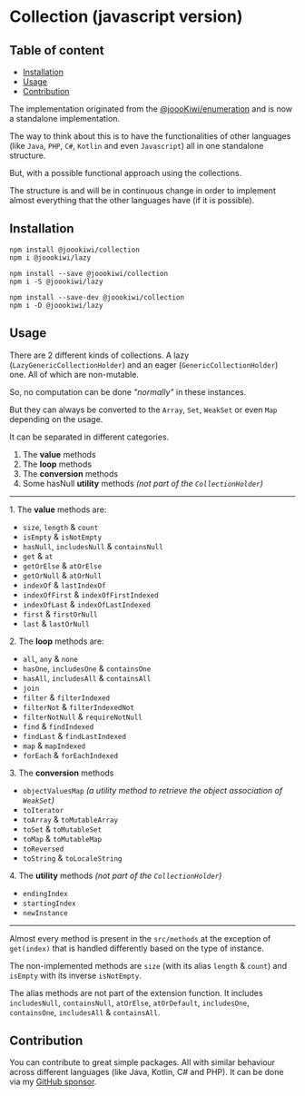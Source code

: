 # Collection (javascript version)

## Table of content
* [Installation](#installation)
* [Usage](#usage)
* [Contribution](#contribution)

The implementation originated from the [@joooKiwi/enumeration](https://github.com/joooKiwi/enumeration)
and is now a standalone implementation.

The way to think about this is to have the functionalities of other languages (like `Java`, `PHP`, `C#`, `Kotlin` and even `Javascript`)
all in one standalone structure.

But, with a possible functional approach using the collections.

The structure is and will be in continuous change in order to implement almost everything that the other languages have (if it is possible).

## Installation
```
npm install @joookiwi/collection
npm i @joookiwi/lazy

npm install --save @joookiwi/collection
npm i -S @joookiwi/lazy

npm install --save-dev @joookiwi/collection
npm i -D @joookiwi/lazy
```

## Usage

There are 2 different kinds of collections.
A lazy (`LazyGenericCollectionHolder`) and an eager (`GenericCollectionHolder`) one.
All of which are non-mutable.

So, no computation can be done _"normally"_ in these instances.

But they can always be converted to the `Array`, `Set`, `WeakSet` or even `Map` depending on the usage.

It can be separated in different categories.
1. The **value** methods
2. The **loop** methods
3. The **conversion** methods
4. Some hasNull **utility** methods _(not part of the `CollectionHolder`)_

---
<span>1.</span> The **value** methods are:
 - `size`, `length` & `count`
 - `isEmpty` & `isNotEmpty`
 - `hasNull`, `includesNull` & `containsNull`
 - `get` & `at`
 - `getOrElse` & `atOrElse`
 - `getOrNull` & `atOrNull`
 - `indexOf` & `lastIndexOf`
 - `indexOfFirst` & `indexOfFirstIndexed`
 - `indexOfLast` & `indexOfLastIndexed`
 - `first` & `firstOrNull`
 - `last` & `lastOrNull`

<span>2.</span> The **loop** methods are:
 - `all`, `any` & `none`
 - `hasOne`, `includesOne` & `containsOne`
 - `hasAll`, `includesAll` & `containsAll`
 - `join`
 - `filter` & `filterIndexed`
 - `filterNot` & `filterIndexedNot`
 - `filterNotNull` & `requireNotNull`
 - `find` & `findIndexed`
 - `findLast` & `findLastIndexed`
 - `map` & `mapIndexed`
 - `forEach` & `forEachIndexed`

<span>3.</span> The **conversion** methods
 - `objectValuesMap` _(a utility method to retrieve the object association of `WeakSet`)_
 - `toIterator`
 - `toArray` & `toMutableArray`
 - `toSet` & `toMutableSet`
 - `toMap` & `toMutableMap`
 - `toReversed`
 - `toString` & `toLocaleString`

<span>4.</span> The **utility** methods _(not part of the `CollectionHolder`)_
 - `endingIndex`
 - `startingIndex`
 - `newInstance`

---
Almost every method is present in the `src/methods` at the exception of `get(index)`
that is handled differently based on the type of instance.

The non-implemented methods are `size` (with its alias `length` & `count`)
and `isEmpty` with its inverse `isNotEmpty`.

The alias methods are not part of the extension function.
It includes `includesNull`, `containsNull`, `atOrElse`, `atOrDefault`,
`includesOne`, `containsOne`, `includesAll` & `containsAll`.

## Contribution
You can contribute to great simple packages.
All with similar behaviour across different languages (like Java, Kotlin, C# and PHP).
It can be done via my [GitHub sponsor](https://github.com/sponsors/joooKiwi).

